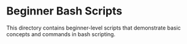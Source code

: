 # Beginner Bash Scripts

This directory contains beginner-level scripts that demonstrate basic 
concepts and commands in bash scripting.

